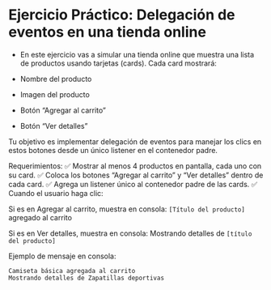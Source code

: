 # Ejercicio Práctico: Delegación de eventos en una tienda online



- En este ejercicio vas a simular una tienda online que muestra una lista de productos usando tarjetas (cards). Cada card mostrará:

- Nombre del producto

- Imagen del producto

- Botón “Agregar al carrito”

- Botón “Ver detalles”

Tu objetivo es implementar delegación de eventos para manejar los clics en estos botones desde un único listener en el contenedor padre.

Requerimientos:
✅ Mostrar al menos 4 productos en pantalla, cada uno con su card.
✅ Coloca los botones “Agregar al carrito” y “Ver detalles” dentro de cada card.
✅ Agrega un listener único al contenedor padre de las cards.
✅ Cuando el usuario haga clic:

Si es en Agregar al carrito, muestra en consola:
`[Título del producto]` agregado al carrito

Si es en Ver detalles, muestra en consola:
Mostrando detalles de `[título del producto]`

Ejemplo de mensaje en consola:

```
Camiseta básica agregada al carrito
Mostrando detalles de Zapatillas deportivas

```